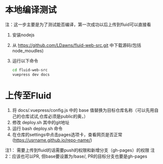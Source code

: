 # 本地编译测试

注：这一步主要是为了测试能否编译，第一次成功以后上传到fluid可以直接看
1. 安装nodejs
2. 从 https://github.com/LDawns/fluid-web-src.git 中下载源码(包括node_moudles)
3. 运行以下命令

    ```bash
    cd fluid-web-src
    vuepress dev docs
    ```

# 上传至Fluid

1. 将 docs/.vuepress/config.js 中的 base 值替换为目标仓库名称（可以先用自己的仓库试试,仓库必须是public的奥，）
2. 修改 deploy.sh 其中的git地址
3. 运行 bash deploy.sh 命令
4. 在仓库的settings中点击pages选项卡，查看网页是否正常(https://usrname.github.io/repo-name/)


注1： 需要上传到fluid的话需要push的权限和新增分支（gh-pages）的权限
注2：应该也可以PR, 但base要设置为/base/, PR的目标分支也要是gh-pages
